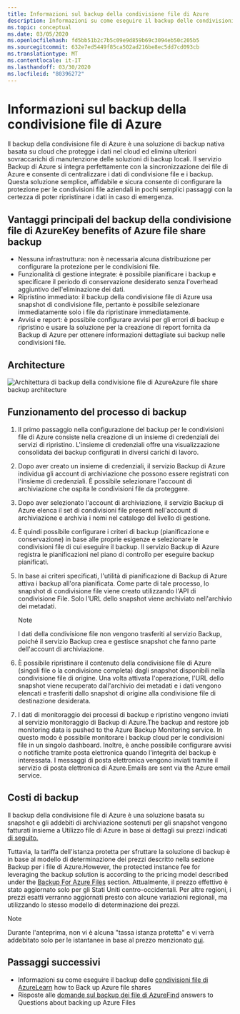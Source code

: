 ```yaml
---
title: Informazioni sul backup della condivisione file di Azure
description: Informazioni su come eseguire il backup delle condivisioni file di Azure nell'insieme di credenziali dei servizi di ripristino
ms.topic: conceptual
ms.date: 03/05/2020
ms.openlocfilehash: fd5bb51b2c7b5c09e9d859b69c3094eb50c205b5
ms.sourcegitcommit: 632e7ed5449f85ca502ad216be8ec5dd7cd093cb
ms.translationtype: MT
ms.contentlocale: it-IT
ms.lasthandoff: 03/30/2020
ms.locfileid: "80396272"
---
```

# <a name="about-azure-file-share-backup"></a>Informazioni sul backup della condivisione file di Azure

Il backup della condivisione file di Azure è una soluzione di backup nativa basata su cloud che protegge i dati nel cloud ed elimina ulteriori sovraccarichi di manutenzione delle soluzioni di backup locali. Il servizio Backup di Azure si integra perfettamente con la sincronizzazione dei file di Azure e consente di centralizzare i dati di condivisione file e i backup. Questa soluzione semplice, affidabile e sicura consente di configurare la protezione per le condivisioni file aziendali in pochi semplici passaggi con la certezza di poter ripristinare i dati in caso di emergenza.

## <a name="key-benefits-of-azure-file-share-backup"></a>Vantaggi principali del backup della condivisione file di AzureKey benefits of Azure file share backup

* Nessuna infrastruttura: non è necessaria alcuna distribuzione per configurare la protezione per le condivisioni file.
* Funzionalità di gestione integrate: è possibile pianificare i backup e specificare il periodo di conservazione desiderato senza l'overhead aggiuntivo dell'eliminazione dei dati.
* Ripristino immediato: il backup della condivisione file di Azure usa snapshot di condivisione file, pertanto è possibile selezionare immediatamente solo i file da ripristinare immediatamente.
* Avvisi e report: è possibile configurare avvisi per gli errori di backup e ripristino e usare la soluzione per la creazione di report fornita da Backup di Azure per ottenere informazioni dettagliate sui backup nelle condivisioni file.

## <a name="architecture"></a>Architecture

![Architettura di backup della condivisione file di AzureAzure file share backup architecture](./media/azure-file-share-backup-overview/azure-file-shares-backup-architecture.png)

## <a name="how-the-backup-process-works"></a>Funzionamento del processo di backup

1. Il primo passaggio nella configurazione del backup per le condivisioni file di Azure consiste nella creazione di un insieme di credenziali dei servizi di ripristino. L'insieme di credenziali offre una visualizzazione consolidata dei backup configurati in diversi carichi di lavoro.

2. Dopo aver creato un insieme di credenziali, il servizio Backup di Azure individua gli account di archiviazione che possono essere registrati con l'insieme di credenziali. È possibile selezionare l'account di archiviazione che ospita le condivisioni file da proteggere.

3. Dopo aver selezionato l'account di archiviazione, il servizio Backup di Azure elenca il set di condivisioni file presenti nell'account di archiviazione e archivia i nomi nel catalogo del livello di gestione.

4. È quindi possibile configurare i criteri di backup (pianificazione e conservazione) in base alle proprie esigenze e selezionare le condivisioni file di cui eseguire il backup. Il servizio Backup di Azure registra le pianificazioni nel piano di controllo per eseguire backup pianificati.

5. In base ai criteri specificati, l'utilità di pianificazione di Backup di Azure attiva i backup all'ora pianificata. Come parte di tale processo, lo snapshot di condivisione file viene creato utilizzando l'API di condivisione File. Solo l'URL dello snapshot viene archiviato nell'archivio dei metadati.

    >[!NOTE]
    >I dati della condivisione file non vengono trasferiti al servizio Backup, poiché il servizio Backup crea e gestisce snapshot che fanno parte dell'account di archiviazione.

6. È possibile ripristinare il contenuto della condivisione file di Azure (singoli file o la condivisione completa) dagli snapshot disponibili nella condivisione file di origine. Una volta attivata l'operazione, l'URL dello snapshot viene recuperato dall'archivio dei metadati e i dati vengono elencati e trasferiti dallo snapshot di origine alla condivisione file di destinazione desiderata.

7. I dati di monitoraggio dei processi di backup e ripristino vengono inviati al servizio monitoraggio di Backup di Azure.The backup and restore job monitoring data is pushed to the Azure Backup Monitoring service. In questo modo è possibile monitorare i backup cloud per le condivisioni file in un singolo dashboard. Inoltre, è anche possibile configurare avvisi o notifiche tramite posta elettronica quando l'integrità del backup è interessata. I messaggi di posta elettronica vengono inviati tramite il servizio di posta elettronica di Azure.Emails are sent via the Azure email service.

## <a name="backup-costs"></a>Costi di backup

Il backup della condivisione file di Azure è una soluzione basata su snapshot e gli addebiti di archiviazione sostenuti per gli snapshot vengono fatturati insieme a Utilizzo file di Azure in base ai dettagli sui prezzi indicati [di seguito.](https://azure.microsoft.com/pricing/details/storage/files/)

Tuttavia, la tariffa dell'istanza protetta per sfruttare la soluzione di backup è in base al modello di determinazione dei prezzi descritto nella sezione Backup per i file di Azure.However, the protected instance fee for leveraging the backup solution is according to the pricing model described under the [Backup For Azure Files](https://azure.microsoft.com/pricing/details/backup/) section. Attualmente, il prezzo effettivo è stato aggiornato solo per gli Stati Uniti centro-occidentali. Per altre regioni, i prezzi esatti verranno aggiornati presto con alcune variazioni regionali, ma utilizzando lo stesso modello di determinazione dei prezzi.

>[!NOTE]
>Durante l'anteprima, non vi è alcuna "tassa istanza protetta" e vi verrà addebitato solo per le istantanee in base al prezzo menzionato [qui](https://azure.microsoft.com/pricing/details/storage/files/).

## <a name="next-steps"></a>Passaggi successivi

* Informazioni su come eseguire il backup delle [condivisioni file di AzureLearn](backup-afs.md) how to Back up Azure file shares
* Risposte alle [domande sul backup dei file di AzureFind](backup-azure-files-faq.md) answers to Questions about backing up Azure Files
